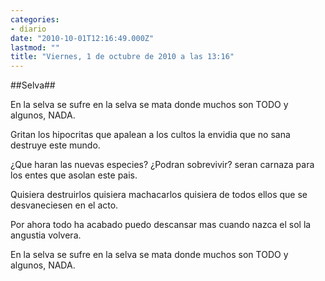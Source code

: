 ```yaml
---
categories:
- diario
date: "2010-10-01T12:16:49.000Z"
lastmod: ""
title: "Viernes, 1 de octubre de 2010 a las 13:16"
---
```


##Selva##


En la selva
se sufre
en la selva 
se mata
donde muchos son TODO
y algunos, NADA.

Gritan los hipocritas
que apalean a los cultos
la envidia que no sana
destruye este mundo.

¿Que haran las nuevas especies?
¿Podran sobrevivir?
seran carnaza para los entes
que asolan este pais.

Quisiera destruirlos
quisiera machacarlos
quisiera de todos ellos
que se desvaneciesen en el acto.

Por ahora todo ha acabado
puedo descansar
mas cuando nazca el sol
la angustia volvera.

En la selva
se sufre
en la selva 
se mata
donde muchos son TODO
y algunos, NADA.